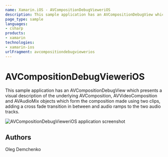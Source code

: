 ```yaml
---
name: Xamarin.iOS - AVCompositionDebugVieweriOS
description: This sample application has an AVCompositionDebugView which presents a visual description of the underlying AVComposition, AVVideoComposition and...
page_type: sample
languages:
- csharp
products:
- xamarin
technologies:
- xamarin-ios
urlFragment: avcompositiondebugviewerios
---
```

# AVCompositionDebugVieweriOS

This sample application has an AVCompositionDebugView which presents a visual description of the underlying AVComposition, AVVideoComposition and AVAudioMix objects which form the composition made using two clips, adding a cross fade transition in between and audio ramps to the two audio tracks.

![AVCompositionDebugVieweriOS application screenshot](Screenshots/01.png "AVCompositionDebugVieweriOS application screenshot")

## Authors

Oleg Demchenko
